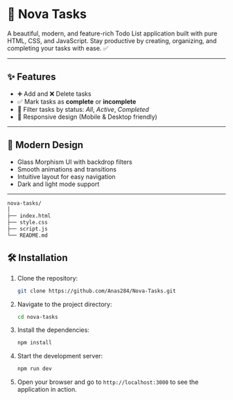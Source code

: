 # 🚀 Nova Tasks

A beautiful, modern, and feature-rich Todo List application built with pure HTML, CSS, and JavaScript.
Stay productive by creating, organizing, and completing your tasks with ease. ✅

---

## ✨ Features

- ➕ Add and ❌ Delete tasks
- ✅ Mark tasks as **complete** or **incomplete**
- 🔎 Filter tasks by status: _All_, _Active_, _Completed_
- 📱 Responsive design (Mobile & Desktop friendly)

---

## 🎨 Modern Design

- Glass Morphism UI with backdrop filters
- Smooth animations and transitions
- Intuitive layout for easy navigation
- Dark and light mode support

---

```bash
nova-tasks/
│
├── index.html
├── style.css
├── script.js
└── README.md
```

## 🛠️ Installation

1. Clone the repository:
   ```bash
   git clone https://github.com/Anas284/Nova-Tasks.git
   ```
2. Navigate to the project directory:
   ```bash
   cd nova-tasks
   ```
3. Install the dependencies:
   ```bash
   npm install
   ```
4. Start the development server:
   ```bash
   npm run dev
   ```
5. Open your browser and go to `http://localhost:3000` to see the application in action.
